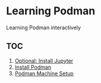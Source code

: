 # Learning Podman

Learning Podman interactively

## TOC

1. [Optional: Install Jupyter](./00_Install_Jupyter.ipynb)
1. [Install Podman](./00_Install_Podman.ipynb)
1. [Podman Machine Setup](./01_Podman_Setup.ipynb)

